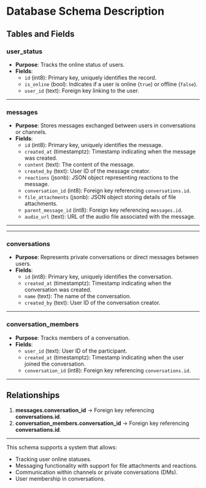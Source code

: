 # Database Schema Description

## Tables and Fields

### **user_status**
- **Purpose**: Tracks the online status of users.
- **Fields**:
  - `id` (int8): Primary key, uniquely identifies the record.
  - `is_online` (bool): Indicates if a user is online (`true`) or offline (`false`).
  - `user_id` (text): Foreign key linking to the user.
---

### **messages**
- **Purpose**: Stores messages exchanged between users in conversations or channels.
- **Fields**:
  - `id` (int8): Primary key, uniquely identifies the message.
  - `created_at` (timestamptz): Timestamp indicating when the message was created.
  - `content` (text): The content of the message.
  - `created_by` (text): User ID of the message creator.
  - `reactions` (jsonb): JSON object representing reactions to the message.
  - `conversation_id` (int8): Foreign key referencing `conversations.id`.
  - `file_attachments` (jsonb): JSON object storing details of file attachments.
  - `parent_message_id` (int8): Foreign key referencing `messages.id`.
  - `audio_url` (text): URL of the audio file associated with the message.
---

---

### **conversations**
- **Purpose**: Represents private conversations or direct messages between users.
- **Fields**:
  - `id` (int8): Primary key, uniquely identifies the conversation.
  - `created_at` (timestamptz): Timestamp indicating when the conversation was created.
  - `name` (text): The name of the conversation.
  - `created_by` (text): User ID of the conversation creator.

---

### **conversation_members**
- **Purpose**: Tracks members of a conversation.
- **Fields**:
  - `user_id` (text): User ID of the participant.
  - `created_at` (timestamptz): Timestamp indicating when the user joined the conversation.
  - `conversation_id` (int8): Foreign key referencing `conversations.id`.

---

## Relationships
1. **messages.conversation_id** → Foreign key referencing **conversations.id**.
2. **conversation_members.conversation_id** → Foreign key referencing **conversations.id**.

---

This schema supports a system that allows:
- Tracking user online statuses.
- Messaging functionality with support for file attachments and reactions.
- Communication within channels or private conversations (DMs).
- User membership in conversations.

